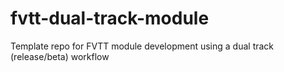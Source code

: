 # fvtt-dual-track-module
Template repo for FVTT module development using a dual track (release/beta) workflow
